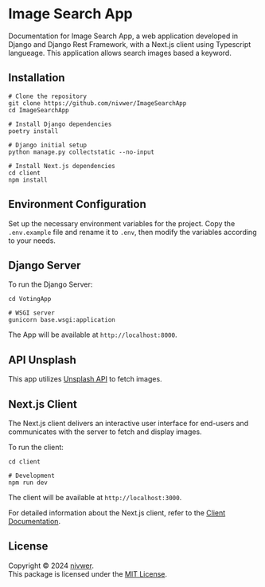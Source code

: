 # Image Search App

Documentation for Image Search App, a web application developed in Django and Django Rest Framework, with a Next.js client using Typescript langueage. This application allows search images based a keyword.

## Installation

```shell
# Clone the repository
git clone https://github.com/nivwer/ImageSearchApp
cd ImageSearchApp

# Install Django dependencies
poetry install

# Django initial setup
python manage.py collectstatic --no-input

# Install Next.js dependencies
cd client
npm install

```

## Environment Configuration

Set up the necessary environment variables for the project. Copy the `.env.example` file and rename it to `.env`, then modify the variables according to your needs.

## Django Server

To run the Django Server:

```shell
cd VotingApp

# WSGI server
gunicorn base.wsgi:application
```

The App will be available at `http://localhost:8000`.

## API Unsplash

This app utilizes [Unsplash API](https://api.unsplash.com) to fetch images.

## Next.js Client

The Next.js client delivers an interactive user interface for end-users and communicates with the server to fetch and display images.

To run the client:

```shell
cd client

# Development
npm run dev
```

The client will be available at `http://localhost:3000`.

For detailed information about the Next.js client, refer to the [Client Documentation](/client/README.md).

## License

Copyright © 2024 [nivwer](https://github.com/nivwer).  
This package is licensed under the [MIT License](/LICENSE). 
